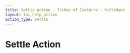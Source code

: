 ```yaml
---
title: Settle Action - Tribes of Isoterra - KitleOyun
layout: toi_help_action
action_type: Settle
---
```


<h1 class="h1">Settle Action</h1>

